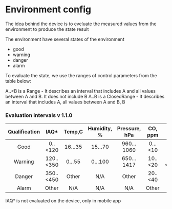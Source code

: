 # Environment config

The idea behind the device is to eveluate the measured values from the environment to produce the state result 

The environment have several states of the environment
*  good 
*  warning
*  danger 
*  alarm

To evaluate the state, we use the ranges of control parameters from the table below: 

A..<B is a Range - It describes an interval that includes A and all values between A and B. It does not include B
A..B is a ClosedRange -  It describes an interval that includes A, all values between A and B, B
      
### Evaluation intervals v 1.1.0
      
| Qualification | IAQ* | Temp,C | Humidity, % | Pressure, hPa | CO, ppm | CO2, ppm | bVOC, ppm |
| :---: | :---: | :---: | :---: | :---: | :---: | :---: | :---: |
| Good | 0..<120 | 16…35 | 15…70 | 960…1060 | 0…<10 | 0..<1500 | 0..<20 |
| Warning | 120..<350 | 0…55 | 0…100 | 650…1417 | 10..<20 | 1500..<10000 | 20..<70 |
| Danger | 350..<450 | Other | N/A | Other | 20..<40 | N/A | Other |
| Alarm | Other | N/A | N/A | N/A | Other | N/A | N/A |
      
IAQ* is not evaluated on the device, only in mobile app     

